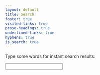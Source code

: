 ```yaml
---
layout: default
title: Search
footer: true
visited-links: true
prose-headings: true
underlined-links: true
hyphens: true
is_search: true
---
```


<form class="mb3">

<label for="search-input" class="db f7 mb1">Type some words for instant search results:</label>

<input type="text" autocapitalize="off" name="search-input" id="search-input" class="c-bg c-bg-search f4-ns w-100 c-sans-serif border-box pl4 pr1 pv2 ba b--light-silver c-remove-ios-borders">

</form>

<div class="mb3" id="results-container">

</div>



